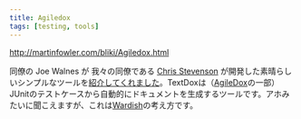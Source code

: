 ```yaml
---
title: Agiledox
tags: [testing, tools]
---
```


http://martinfowler.com/bliki/Agiledox.html

同僚の Joe Walnes が 我々の同僚である [Chris Stevenson](http://cgi.skizz.plus.com/blog/dev/) が開発した素晴らしいシンプルなツールを[紹介してくれました](http://joe.truemesh.com/blog/archives/agile/000047.html)。TextDoxは（[AgileDox](http://agiledox.sourceforge.net/)の一部）JUnitのテストケースから自動的にドキュメントを生成するツールです。アホみたいに聞こえますが、これは[Wardish](/Wardish)の考え方です。
